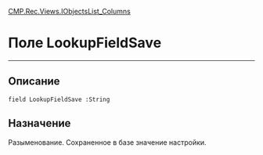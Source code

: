 ﻿---
Link: CMP.Rec.Views.IObjectsList_Columns.@LookupFieldSave
---

<!---  Навигация
[Имя проекта](#) :
-->
[CMP.Rec.Views.IObjectsList_Columns](Default)

# Поле LookupFieldSave
---

## Описание

    field LookupFieldSave :String

<!--
## Аргументы{#Args}

### Аргумент1

Описание аргумента 1
-->

## Назначение

Разыменование. Сохраненное в базе значение настройки.

<!--
## Пример

    LookupFieldSave...
-->

